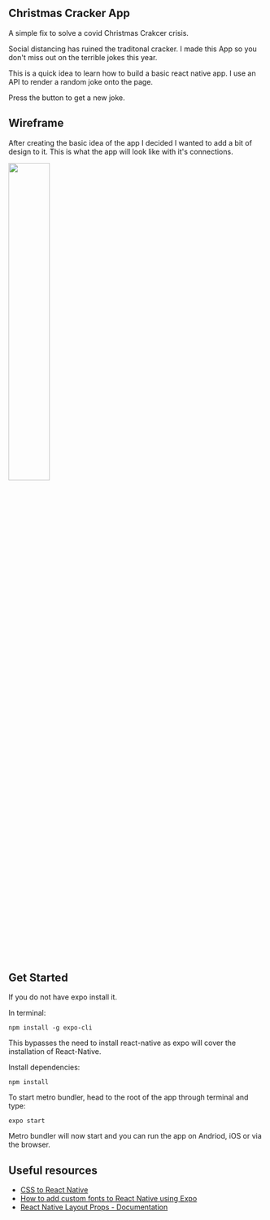 ## Christmas Cracker App

A simple fix to solve a covid Christmas Crakcer crisis. 

Social distancing has ruined the traditonal cracker. I made this App so you don't miss out on the terrible jokes this year.

This is a quick idea to learn how to build a basic react native app. I use an API to render a random joke onto the page.

Press the button to get a new joke.

## Wireframe

After creating the basic idea of the app I decided I wanted to add a bit of design to it.
This is what the app will look like with it's connections.

<img src="https://i.ibb.co/5TqnGB7/Christmas-Joke-App.gif" width="40%">

## Get Started

If you do not have expo install it. 

In terminal:
```
npm install -g expo-cli
```

This bypasses the need to install react-native as expo will cover the installation of React-Native.

Install dependencies:

```
npm install
```

To start metro bundler, head to the root of the app through terminal and type:
```
expo start

```

Metro bundler will now start and you can run the app on Andriod, iOS or via the browser.

## Useful resources 

- [CSS to React Native](https://csstox.surge.sh/)
- [How to add custom fonts to React Native using Expo](https://github.com/expo/google-fonts)
- [React Native Layout Props - Documentation](https://reactnative.dev/docs/layout-props)